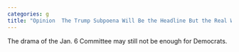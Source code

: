 ```yaml
---
categories: g
title: "Opinion  The Trump Subpoena Will Be the Headline But the Real Washington News Was Elsewhere"
---
```

The drama of the Jan. 6 Committee may still not be enough for Democrats.